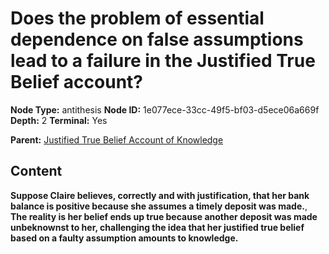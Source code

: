 # Does the problem of essential dependence on false assumptions lead to a failure in the Justified True Belief account?

**Node Type:** antithesis
**Node ID:** 1e077ece-33cc-49f5-bf03-d5ece06a669f
**Depth:** 2
**Terminal:** Yes

**Parent:** [Justified True Belief Account of Knowledge](justified-true-belief-account-of-knowledge.md)

## Content

**Suppose Claire believes, correctly and with justification, that her bank balance is positive because she assumes a timely deposit was made.**, **The reality is her belief ends up true because another deposit was made unbeknownst to her, challenging the idea that her justified true belief based on a faulty assumption amounts to knowledge.**
